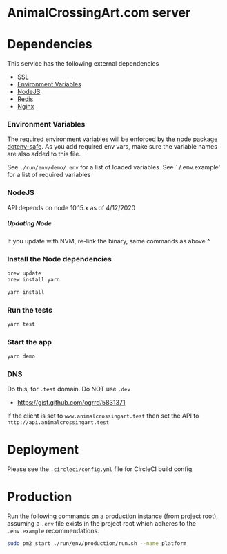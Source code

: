 AnimalCrossingArt.com server
========

# Dependencies

This service has the following external dependencies

* [SSL](#ssl)
* [Environment Variables](#markdown-header-environment-variables)
* [NodeJS](#markdown-header-nodejs)
* [Redis](#markdown-header-redis)
* [Nginx](#markdown-header-nginx)


### Environment Variables
The required environment variables will be enforced by the node package [dotenv-safe](https://www.npmjs.com/package/dotenv-safe). As you add required 
env vars, make sure the variable names are also added to this file. 

See `./run/env/demo/.env` for a list of loaded variables.
See `./.env.example' for a list of required variables

### NodeJS
API depends on node 10.15.x as of 4/12/2020

##### Updating Node
If you update with NVM, re-link the binary, same commands as above ^

### Install the Node dependencies
```bash
brew update
brew install yarn
```

```bash
yarn install
```

### Run the tests

```bash
yarn test
```

### Start the app
```bash
yarn demo
```

### DNS

Do this, for `.test` domain. Do NOT use `.dev`
 - https://gist.github.com/ogrrd/5831371
 
If the client is set to `www.animalcrossingart.test` then set the API to `http://api.animalcrossingart.test`

# Deployment
Please see the `.circleci/config.yml` file for CircleCI build config.

# Production
Run the following commands on a production instance (from project root), assuming a `.env` file exists in the project 
root which adheres to the `.env.example` recommendations. 

```bash
sudo pm2 start ./run/env/production/run.sh --name platform
```
